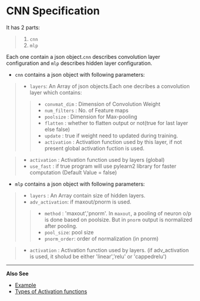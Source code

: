 CNN Specification
=================

It has 2 parts:
> 1. `cnn`
> 2. `mlp`

Each one contain a json object.`cnn` describes convolution layer configuration and `mlp` describes hidden layer configuration.

* `cnn` contains a json object with following parameters:

> * `layers`: An Array of json objects.Each one decribes a convolution layer which contains:
>> * `convmat_dim` : Dimension of Convolution Weight
>> * `num_filters` : No. of Feature maps
>> * `poolsize`    : Dimension for Max-pooling
>> * `flatten`     : whether to flatten output or not(true for last layer else false)
>> * `update`      : true if weight need to updated during training.
>> * `activation`  : Activation function used by this layer, if not present global activation fuction is used.

> * `activation` : Activation function used by layers (global)
> * `use_fast` : if true program will use pylearn2 library for faster computation (Default Value = false)

* `mlp` contains a json object with following parameters:

> * `layers`        : An Array contain size of hidden layers.
> * `adv_activation`: if maxout/pnorm is used.
>> * `method` : 'maxout','pnorm'.
>> In `maxout`, a pooling of neuron o/p is done based on poolsize.
>> But in `pnorm` output is normalized after pooling.
>> * `pool_size`: pool size
>> * `pnorm_order`: order of normalization (in pnorm)

> * `activation`    : Activation function used by layers. (if adv_activation is used, it sholud be either 'linear','relu' or 'cappedrelu')


___________________________________________________________________________________
**Also See**

* [Example]({{site.githubUrl}}/tree/master/sample_config/MNIST/CNN/nnet_spec.json)
* [Types of Activation functions](#activation-functions)
